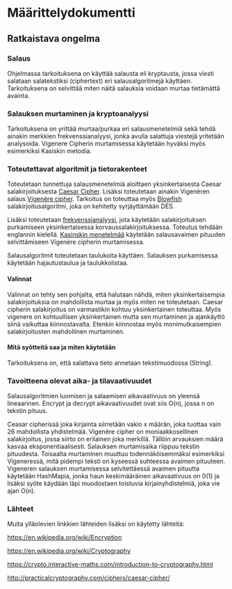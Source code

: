 # Määrittelydokumentti

## Ratkaistava ongelma

### Salaus 

Ohjelmassa tarkoituksena on käyttää salausta eli kryptausta, jossa viesti salataan salatekstiksi (ciphertext) eri salausalgoritmejä käyttäen. Tarkoituksena on selvittää miten näitä salauksia voidaan murtaa tietämättä avainta. 

### Salauksen murtaminen ja kryptoanalyysi

Tarkoituksena on yrittää murtaa/purkaa eri salausmenetelmiä sekä tehdä ainakin merkkien frekvenssianalyysi, jonka avulla salattuja viestejä yritetään analysoida. Vigenere Cipherin murtamisessa käytetään hyväksi myös esimerkiksi Kasiskin metodia.  


### Toteutettavat algoritmit ja tietorakenteet

Toteutetaan tunnettuja salausmenetelmiä aloittaen yksinkertaisesta Caesar salakirjoituksesta [Caesar Cipher](https://en.wikipedia.org/wiki/Caesar_cipher). Lisäksi toteutetaan ainakin Vigenèren salaus [Vigenère cipher](https://en.wikipedia.org/wiki/Vigen%C3%A8re_cipher#Frequency_analysis). Tarkoitus on toteuttaa myös [Blowfish](https://fi.wikipedia.org/wiki/Blowfish) salakirjoitusalgoritmi, joka on kehitetty syrjäyttämään DES. 

Lisäksi toteutetaan [frekvenssianalyysi](https://learncryptography.com/attack-vectors/frequency-analysis), jota käytetään salakirjoituksen purkamiseen yksinkertaisessa korvaussalakirjoituksessa. Toteutus tehdään englannin kielellä. [Kasinskin menetelmää](https://en.wikipedia.org/wiki/Kasiski_examination) käytetään salausavaimen pituuden selvittämiseen Vigenère cipherin murtamisessa. 

Salausalgoritmit toteutetaan taulukoita käyttäen. Salauksen purkamisessa käytetään hajautustaulua ja taulukkolistaa. 

#### Valinnat

Valinnat on tehty sen pohjalta, että halutaan nähdä, miten yksinkertaisempia salakirjoituksia on mahdollista murtaa ja myös miten ne toteutetaan. Caesar cipherin salakirjoitus on varmastikin kohtuu yksinkertainen toteuttaa. Myös vigenere on kohtuullisen yksinkertainen mutta sen murtaminen ja ajankäyttö siinä vaikuttaa kiinnostavalta. Etenkin kiinnostaa myös monimutkaisempien salakirjoitusten mahdollinen murtaminen.  

#### Mitä syötteitä saa ja miten käytetään

Tarkoituksena on, että salattava tieto annetaan tekstimuodossa (String). 

### Tavoitteena olevat aika- ja tilavaativuudet

Salausalgoritmien luomisen ja salaamisen aikavaativuus on yleensä lineaarinen. Encrypt ja decrypt aikavaativuudet ovat siis O(n), jossa n on tekstin pituus.

Ceasar cipherissä joka kirjainta siirretään vakio x määrän, joka tuottaa vain 26 mahdollista yhdistelmää. Vigenère cipher on moniaakkosellinen salakirjoitus, jossa siirto on erilainen joka merkillä. Tällöin arvauksien määrä kasvaa eksponentiaalisesti. Salauksen murtamisaika riippuu tekstin pituudesta. Toisaalta murtaminen muuttuu todennäköisemmäksi esimerkiksi Vigeneressä, mitä pidempi teksti on kyseessä suhteessa avaimen pituuteen. Vigeneren salauksen murtamisessa selvitettäessä avaimen pituutta käytetään HashMapia, jonka haun keskimääräinen aikavaativuus on 0(1) ja lisäksi syöte käydään läpi muodostaen toistuvia kirjainyhdistelmiä, joka vie ajan O(n).    

### Lähteet      

Muita ylläolevien linkkien lähteiden lisäksi on käytetty lähteitä:

https://en.wikipedia.org/wiki/Encryption

https://en.wikipedia.org/wiki/Cryptography

https://crypto.interactive-maths.com/introduction-to-cryptography.html

http://practicalcryptography.com/ciphers/caesar-cipher/

 
